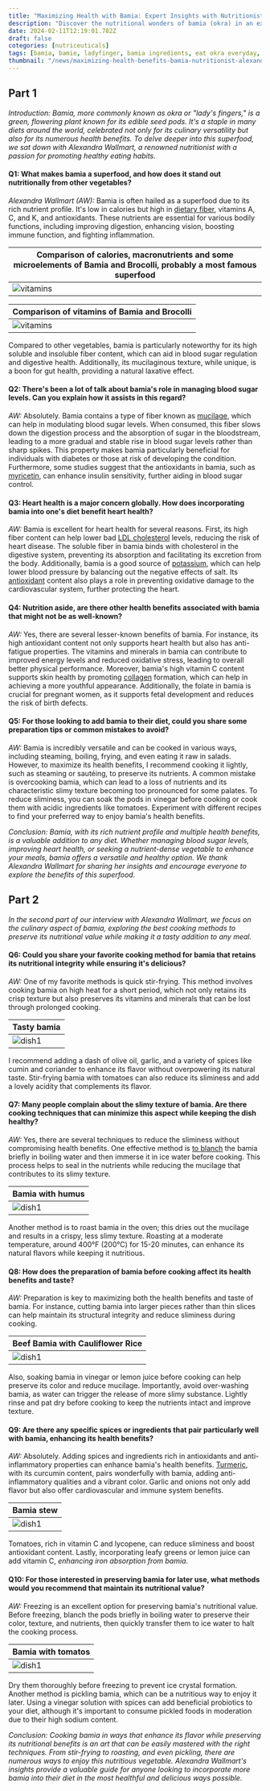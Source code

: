 ```yaml
---
title: "Maximizing Health with Bamia: Expert Insights with Nutritionist Alexandra Wallmart"
description: "Discover the nutritional wonders of bamia (okra) in an exclusive interview with renowned nutritionist Alexandra Wallmart, offering expert advice on its health benefits, cooking techniques, and ways to incorporate it into your diet for maximum benefit."
date: 2024-02-11T12:19:01.782Z
draft: false
cotegories: [nutriceuticals]
tags: [bamia, bamie, ladyfinger, bamia ingredients, eat okra everyday, health benefit of eating okra, health benefits of okra for females, okra, nutrition, health benefits of bamia, health benefits of okra, ladyfinger nutrition, medical benefits of okra, bamia vs brocolli, okra vs  brocolli]
thumbnail: "/news/maximizing-health-benefits-bamia-nutritionist-alexandra-wallmart-interview/thumb.jpg"
---
```


## Part 1

*Introduction: Bamia, more commonly known as okra or "lady's fingers," is a green, flowering plant known for its edible seed pods. It's a staple in many diets around the world, celebrated not only for its culinary versatility but also for its numerous health benefits. To delve deeper into this superfood, we sat down with Alexandra Wallmart, a renowned nutritionist with a passion for promoting healthy eating habits.*

#### Q1: What makes bamia a superfood, and how does it stand out nutritionally from other vegetables?

*Alexandra Wallmart (AW):* Bamia is often hailed as a superfood due to its rich nutrient profile. It's low in calories but high in [dietary fiber](https://en.wikipedia.org/wiki/Dietary_fiber), vitamins A, C, and K, and antioxidants. These nutrients are essential for various bodily functions, including improving digestion, enhancing vision, boosting immune function, and fighting inflammation. 


|Comparison of calories, macronutrients and some microelements of Bamia and Brocolli, probably a most famous superfood|
|---|
|![vitamins](/news/maximizing-health-benefits-bamia-nutritionist-alexandra-wallmart-interview/compare-macro.png)|

|Comparison of vitamins of Bamia and Brocolli|
|---|
|![vitamins](/news/maximizing-health-benefits-bamia-nutritionist-alexandra-wallmart-interview/compare.png)|



Compared to other vegetables, bamia is particularly noteworthy for its high soluble and insoluble fiber content, which can aid in blood sugar regulation and digestive health. Additionally, its mucilaginous texture, while unique, is a boon for gut health, providing a natural laxative effect.

#### Q2: There's been a lot of talk about bamia's role in managing blood sugar levels. Can you explain how it assists in this regard?

*AW:* Absolutely. Bamia contains a type of fiber known as [mucilage](https://en.wikipedia.org/wiki/Mucilage), which can help in modulating blood sugar levels. When consumed, this fiber slows down the digestion process and the absorption of sugar in the bloodstream, leading to a more gradual and stable rise in blood sugar levels rather than sharp spikes. This property makes bamia particularly beneficial for individuals with diabetes or those at risk of developing the condition. Furthermore, some studies suggest that the antioxidants in bamia, such as [myricetin](https://en.wikipedia.org/wiki/Myricetin), can enhance insulin sensitivity, further aiding in blood sugar control.

#### Q3: Heart health is a major concern globally. How does incorporating bamia into one's diet benefit heart health?

*AW:* Bamia is excellent for heart health for several reasons. First, its high fiber content can help lower bad [LDL cholesterol](https://en.wikipedia.org/wiki/Low-density_lipoprotein) levels, reducing the risk of heart disease. The soluble fiber in bamia binds with cholesterol in the digestive system, preventing its absorption and facilitating its excretion from the body. Additionally, bamia is a good source of [potassium](https://en.wikipedia.org/wiki/Potassium), which can help lower blood pressure by balancing out the negative effects of salt. Its [antioxidant](https://en.wikipedia.org/wiki/Antioxidant) content also plays a role in preventing oxidative damage to the cardiovascular system, further protecting the heart.

#### Q4: Nutrition aside, are there other health benefits associated with bamia that might not be as well-known?

*AW:* Yes, there are several lesser-known benefits of bamia. For instance, its high antioxidant content not only supports heart health but also has anti-fatigue properties. The vitamins and minerals in bamia can contribute to improved energy levels and reduced oxidative stress, leading to overall better physical performance. Moreover, bamia's high vitamin C content supports skin health by promoting [collagen](https://en.wikipedia.org/wiki/Collagen) formation, which can help in achieving a more youthful appearance. Additionally, the folate in bamia is crucial for pregnant women, as it supports fetal development and reduces the risk of birth defects.

#### Q5: For those looking to add bamia to their diet, could you share some preparation tips or common mistakes to avoid?

*AW:* Bamia is incredibly versatile and can be cooked in various ways, including steaming, boiling, frying, and even eating it raw in salads. However, to maximize its health benefits, I recommend cooking it lightly, such as steaming or sautéing, to preserve its nutrients. A common mistake is overcooking bamia, which can lead to a loss of nutrients and its characteristic slimy texture becoming too pronounced for some palates. To reduce sliminess, you can soak the pods in vinegar before cooking or cook them with acidic ingredients like tomatoes. Experiment with different recipes to find your preferred way to enjoy bamia's health benefits.

*Conclusion: Bamia, with its rich nutrient profile and multiple health benefits, is a valuable addition to any diet. Whether managing blood sugar levels, improving heart health, or seeking a nutrient-dense vegetable to enhance your meals, bamia offers a versatile and healthy option. We thank Alexandra Wallmart for sharing her insights and encourage everyone to explore the benefits of this superfood.*

## Part 2

*In the second part of our interview with Alexandra Wallmart, we focus on the culinary aspect of bamia, exploring the best cooking methods to preserve its nutritional value while making it a tasty addition to any meal.*

#### Q6: Could you share your favorite cooking method for bamia that retains its nutritional integrity while ensuring it's delicious?

*AW:* One of my favorite methods is quick stir-frying. This method involves cooking bamia on high heat for a short period, which not only retains its crisp texture but also preserves its vitamins and minerals that can be lost through prolonged cooking. 

|Tasty bamia|
|---|
|![dish1](/news/maximizing-health-benefits-bamia-nutritionist-alexandra-wallmart-interview/dish1.png)|

I recommend adding a dash of olive oil, garlic, and a variety of spices like cumin and coriander to enhance its flavor without overpowering its natural taste. Stir-frying bamia with tomatoes can also reduce its sliminess and add a lovely acidity that complements its flavor.

#### Q7: Many people complain about the slimy texture of bamia. Are there cooking techniques that can minimize this aspect while keeping the dish healthy?

*AW:* Yes, there are several techniques to reduce the sliminess without compromising health benefits. One effective method is [to blanch](https://en.wikipedia.org/wiki/Blanching_(cooking)) the bamia briefly in boiling water and then immerse it in ice water before cooking. This process helps to seal in the nutrients while reducing the mucilage that contributes to its slimy texture. 


|Bamia with humus|
|---|
|![dish1](/news/maximizing-health-benefits-bamia-nutritionist-alexandra-wallmart-interview/dish2.jpg)|


Another method is to roast bamia in the oven; this dries out the mucilage and results in a crispy, less slimy texture. Roasting at a moderate temperature, around 400°F (200°C) for 15-20 minutes, can enhance its natural flavors while keeping it nutritious.

#### Q8: How does the preparation of bamia before cooking affect its health benefits and taste?

*AW:* Preparation is key to maximizing both the health benefits and taste of bamia. For instance, cutting bamia into larger pieces rather than thin slices can help maintain its structural integrity and reduce sliminess during cooking. 

|Beef Bamia with Cauliflower Rice|
|---|
|![dish1](/news/maximizing-health-benefits-bamia-nutritionist-alexandra-wallmart-interview/dish3.png)|


Also, soaking bamia in vinegar or lemon juice before cooking can help preserve its color and reduce mucilage. Importantly, avoid over-washing bamia, as water can trigger the release of more slimy substance. Lightly rinse and pat dry before cooking to keep the nutrients intact and improve texture.

#### Q9: Are there any specific spices or ingredients that pair particularly well with bamia, enhancing its health benefits?

*AW:* Absolutely. Adding spices and ingredients rich in antioxidants and anti-inflammatory properties can enhance bamia's health benefits. [Turmeric](https://en.wikipedia.org/wiki/Turmeric), with its curcumin content, pairs wonderfully with bamia, adding anti-inflammatory qualities and a vibrant color. Garlic and onions not only add flavor but also offer cardiovascular and immune system benefits. 

|Bamia stew|
|---|
|![dish1](/news/maximizing-health-benefits-bamia-nutritionist-alexandra-wallmart-interview/dish4.png)|

Tomatoes, rich in vitamin C and lycopene, can reduce sliminess and boost antioxidant content. Lastly, incorporating leafy greens or lemon juice can add vitamin C, *enhancing iron absorption from bamia*.

#### Q10: For those interested in preserving bamia for later use, what methods would you recommend that maintain its nutritional value?

*AW:* Freezing is an excellent option for preserving bamia's nutritional value. Before freezing, blanch the pods briefly in boiling water to preserve their color, texture, and nutrients, then quickly transfer them to ice water to halt the cooking process. 


|Bamia with tomatos|
|---|
|![dish1](/news/maximizing-health-benefits-bamia-nutritionist-alexandra-wallmart-interview/dish5.png)|

Dry them thoroughly before freezing to prevent ice crystal formation. Another method is pickling bamia, which can be a nutritious way to enjoy it later. Using a vinegar solution with spices can add beneficial probiotics to your diet, although it's important to consume pickled foods in moderation due to their high sodium content.

*Conclusion: Cooking bamia in ways that enhance its flavor while preserving its nutritional benefits is an art that can be easily mastered with the right techniques. From stir-frying to roasting, and even pickling, there are numerous ways to enjoy this nutritious vegetable. Alexandra Wallmart's insights provide a valuable guide for anyone looking to incorporate more bamia into their diet in the most healthful and delicious ways possible.*